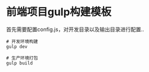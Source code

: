 # 前端项目gulp构建模板
首先需要配置config.js，对开发目录以及输出目录进行配置..

```shell
# 开发环境构建
gulp dev

# 生产环境打包
gulp build

```

